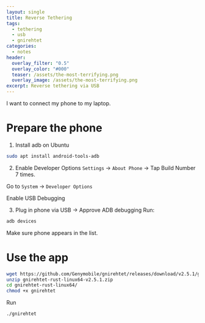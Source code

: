 ```yaml
---
layout: single
title: Reverse Tethering
tags:
  - tethering
  - usb
  - gnirehtet
categories:
  - notes
header:
  overlay_filter: "0.5"
  overlay_color: "#000"
  teaser: /assets/the-most-terrifying.png
  overlay_image: /assets/the-most-terrifying.png
excerpt: Reverse tethering via USB
---
```

I want to connect my phone to my laptop.

# Prepare the phone

1. Install adb on Ubuntu

```bash
sudo apt install android-tools-adb
```

2. Enable Developer Options
`Settings` → `About Phone` → Tap Build Number 7 times.

Go to `System` → `Developer Options`

Enable USB Debugging

3. Plug in phone via USB → Approve ADB debugging
Run:

```bash
adb devices
```

Make sure phone appears in the list.

# Use the app

```bash
wget https://github.com/Genymobile/gnirehtet/releases/download/v2.5.1/gnirehtet-rust-linux64-v2.5.1.zip
unzip gnirehtet-rust-linux64-v2.5.1.zip
cd gnirehtet-rust-linux64/
chmod +x gnirehtet
```


Run

```bash
./gnirehtet

```
